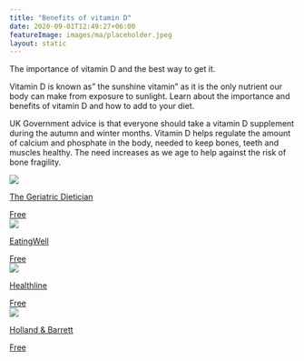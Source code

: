 ```yaml
---
title: "Benefits of vitamin D"
date: 2020-09-01T12:49:27+06:00
featureImage: images/ma/placeholder.jpeg
layout: static
---
```


The importance of vitamin D and the best way to get it.

Vitamin D is known as” the sunshine vitamin” as it is the only nutrient our body can make from exposure to sunlight. Learn about the importance and benefits of vitamin D and how to add to your diet.

UK Government advice is that everyone should take a vitamin D supplement during the autumn and winter months. Vitamin D helps regulate the amount of calcium and phosphate in the body, needed to keep bones, teeth and muscles healthy. The need increases as we age to help against the risk of bone fragility.

<a class="ma-link" href="https://thegeriatricdietitian.com/vitamin-d-in-the-elderly/"><div class="ma-card ma-card-Health"><div class="ma-icon"><img src ="/images/icon-check.png"/></div><div class="ma-name"><p>The Geriatric Dietician</p></div><div class="ma-paid-text"><span>Free</span></div></div></a><a class="ma-link" href="https://www.eatingwell.com/gallery/12814/recipes-to-get-more-vitamin-d/"><div class="ma-card ma-card-Health"><div class="ma-icon"><img src ="/images/icon-check.png"/></div><div class="ma-name"><p>EatingWell</p></div><div class="ma-paid-text"><span>Free</span></div></div></a><a class="ma-link" href="https://www.healthline.com/health/nutrition/vitamin-d-foods"><div class="ma-card ma-card-Health"><div class="ma-icon"><img src ="/images/icon-check.png"/></div><div class="ma-name"><p>Healthline</p></div><div class="ma-paid-text"><span>Free</span></div></div></a><a class="ma-link" href="https://www.hollandandbarrett.com/the-health-hub/vitamins-and-supplements/vitamins/vitamin-d/best-vitamin-d-supplements/"><div class="ma-card ma-card-Health"><div class="ma-icon"><img src ="/images/icon-check.png"/></div><div class="ma-name"><p>Holland & Barrett</p></div><div class="ma-paid-text"><span>Free</span></div></div></a>  

<br/><br/>






